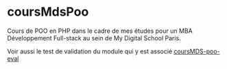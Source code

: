 # coursMdsPoo

Cours de POO en PHP dans le cadre de mes études pour un MBA Développement Full-stack au sein de My Digital School Paris.

Voir aussi le test de validation du module qui y est associé [coursMDS-poo-eval](https://github.com/iti98/coursMDS-poo-eval)
